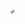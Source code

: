 <p>
    <svg width="1024" height="1024" viewBox="0 0 1024 1024" xmlns="http://www.w3.org/2000/svg">
        <path d="M8.284 1.864l-7.21 7.21-.707-.707 7.21-7.21a3.017 3.017 0 014.266 4.267l-5.84 5.84A1.883 1.883 0 013.339 8.6l5.674-5.674.707.707-5.674 5.674a.883.883 0 001.25 1.25l5.84-5.84a2.017 2.017 0 10-2.852-2.853z" fill="currentColor" fill-rule="evenodd"/>
    </svg>
</p>

<!--
**zanedeng/zanedeng** is a ✨ _special_ ✨ repository because its `README.md` (this file) appears on your GitHub profile.

Here are some ideas to get you started:

- 🔭 I’m currently working on ...
- 🌱 I’m currently learning ...
- 👯 I’m looking to collaborate on ...
- 🤔 I’m looking for help with ...
- 💬 Ask me about ...
- 📫 How to reach me: ...
- 😄 Pronouns: ...
- ⚡ Fun fact: ...
-->
